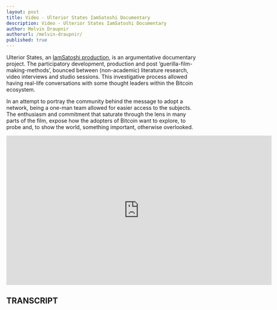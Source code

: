 ```yaml
---
layout: post
title: Video - Ulterior States IamSatoshi Documentary
description: Video - Ulterior States IamSatoshi Documentary
author: Melvin Draupnir
authorurl: /melvin-draupnir/
published: true
---
```


<p>Ulterior States, an <a href="/book-of-satoshi-review/">IamSatoshi production</a>, is an argumentative documentary project. The participatory development, production and post ‘guerilla-film-making-methods’, bounced between (non-academic) literature research, video interviews and studio sessions. This investigative process allowed having real-life conversations with some thought leaders within the Bitcoin ecosystem.</p>

<p>In an attempt to portray the community behind the message to adopt a network, being a one-man team allowed for easier access to the subjects. The enthusiasm and commitment that saturate through the lens in many parts of the film, expose how the adopters of Bitcoin want to explore, to probe and, to show the world, something important, otherwise overlooked.</p>

<center><iframe width="700" height="394" src="https://www.youtube.com/embed/yQGQXy0RIIo" frameborder="0" allowfullscreen></iframe></center>

<h2>TRANSCRIPT</h2>
